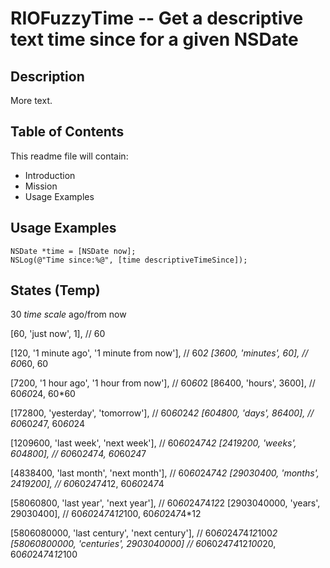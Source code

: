 # RIOFuzzyTime -- Get a descriptive text time since for a given NSDate


## Description

More text.


## Table of Contents

This readme file will contain:

* Introduction
* Mission
* Usage Examples


## Usage Examples

    NSDate *time = [NSDate now];
    NSLog(@"Time since:%@", [time descriptiveTimeSince]);


## States (Temp)

30 _time scale_ ago/from now

[60, 'just now', 1], // 60

[120, '1 minute ago', '1 minute from now'], // 60*2
[3600, 'minutes', 60], // 60*60, 60

[7200, '1 hour ago', '1 hour from now'], // 60*60*2
[86400, 'hours', 3600], // 60*60*24, 60*60

[172800, 'yesterday', 'tomorrow'], // 60*60*24*2
[604800, 'days', 86400], // 60*60*24*7, 60*60*24

[1209600, 'last week', 'next week'], // 60*60*24*7*4*2
[2419200, 'weeks', 604800], // 60*60*24*7*4, 60*60*24*7

[4838400, 'last month', 'next month'], // 60*60*24*7*4*2
[29030400, 'months', 2419200], // 60*60*24*7*4*12, 60*60*24*7*4

[58060800, 'last year', 'next year'], // 60*60*24*7*4*12*2
[2903040000, 'years', 29030400], // 60*60*24*7*4*12*100, 60*60*24*7*4*12

[5806080000, 'last century', 'next century'], // 60*60*24*7*4*12*100*2
[58060800000, 'centuries', 2903040000] // 60*60*24*7*4*12*100*20, 60*60*24*7*4*12*100